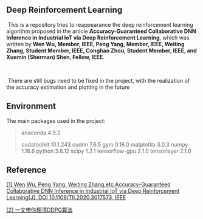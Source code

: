 ## Deep Reinforcement Learning

​		This is a repository tries to reappearance the deep reinforcement learning algorithm proposed in the article **Accuracy-Guaranteed Collaborative DNN Inference in Industrial IoT via Deep Reinforcement Learning**, which was written by **Wen Wu, Member, IEEE, Peng Yang, Member, IEEE, Weiting Zhang, Student Member, IEEE, Conghao Zhou, Student Member, IEEE, and Xuemin (Sherman) Shen, Fellow, IEEE**.

​		

​		There are still bugs need to be fixed in the project, with the realization of the accuracy estimation and plotting in the future

## Environment

The main packages used in the project: 

> anaconda					4.9.2
>
> cudatoolkit                 10.1.243
> cudnn                     	 7.6.5
> gym                       	   0.18.0
> matplotlib                   3.0.3
> numpy                     	1.16.6
> python                    	 3.6.12
> scipy                     		1.2.1
> tensorflow-gpu           2.1.0
> tensorlayer                  2.1.0

## Reference

[[1] Wen Wu, Peng Yang, Weiting Zhang,etc.Accuracy-Guaranteed Collaborative DNN Inference in Industrial IoT via Deep Reinforcement Learning[J]. DOI 10.1109/TII.2020.3017573, IEEE](article\1.pdf)

[[2] 一文带你理清DDPG算法](https://zhuanlan.zhihu.com/p/111257402)